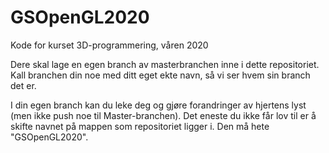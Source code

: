 # GSOpenGL2020
Kode for kurset 3D-programmering, våren 2020

Dere skal lage en egen branch av masterbranchen inne i dette repositoriet. 
Kall branchen din noe med ditt eget ekte navn, så vi ser hvem sin branch det er.

I din egen branch kan du leke deg og gjøre forandringer av hjertens lyst (men ikke push noe til Master-branchen).
Det eneste du ikke får lov til er å skifte navnet på mappen som repositoriet ligger i. Den må hete "GSOpenGL2020".
